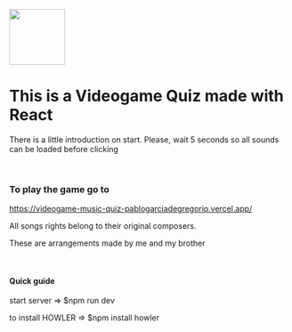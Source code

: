 
<img src="https://static.wikia.nocookie.net/undertale/images/b/bc/Tumblr_nvujj3gQTf1r9xrggo2_250.gif/revision/latest/scale-to-width-down/194?cb=20160220214156&path-prefix=es" width="100"/>

<h1> This is a Videogame Quiz made with React</h1>
<p>There is a little introduction on start. Please, wait 5 seconds so  all sounds can be loaded before clicking</p>
<br>
<h3>
  To play the game go to 
</h3>

https://videogame-music-quiz-pablogarciadegregorio.vercel.app/
<br>
<p>All songs rights belong to their original composers.</p>
<p>These are arrangements made by me and my brother</p>
<br>



<h4>Quick guide</h4>

start server => $npm run dev

to install HOWLER => $npm install howler
